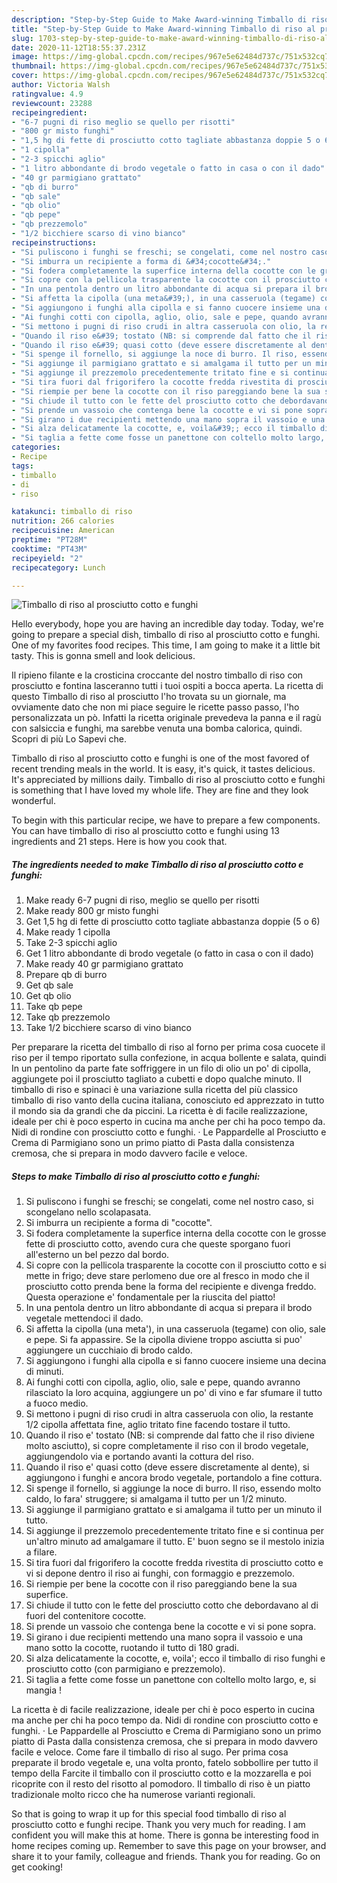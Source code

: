 ```yaml
---
description: "Step-by-Step Guide to Make Award-winning Timballo di riso al prosciutto cotto e funghi"
title: "Step-by-Step Guide to Make Award-winning Timballo di riso al prosciutto cotto e funghi"
slug: 1703-step-by-step-guide-to-make-award-winning-timballo-di-riso-al-prosciutto-cotto-e-funghi
date: 2020-11-12T18:55:37.231Z
image: https://img-global.cpcdn.com/recipes/967e5e62484d737c/751x532cq70/timballo-di-riso-al-prosciutto-cotto-e-funghi-recipe-main-photo.jpg
thumbnail: https://img-global.cpcdn.com/recipes/967e5e62484d737c/751x532cq70/timballo-di-riso-al-prosciutto-cotto-e-funghi-recipe-main-photo.jpg
cover: https://img-global.cpcdn.com/recipes/967e5e62484d737c/751x532cq70/timballo-di-riso-al-prosciutto-cotto-e-funghi-recipe-main-photo.jpg
author: Victoria Walsh
ratingvalue: 4.9
reviewcount: 23288
recipeingredient:
- "6-7 pugni di riso meglio se quello per risotti"
- "800 gr misto funghi"
- "1,5 hg di fette di prosciutto cotto tagliate abbastanza doppie 5 o 6"
- "1 cipolla"
- "2-3 spicchi aglio"
- "1 litro abbondante di brodo vegetale o fatto in casa o con il dado"
- "40 gr parmigiano grattato"
- "qb di burro"
- "qb sale"
- "qb olio"
- "qb pepe"
- "qb prezzemolo"
- "1/2 bicchiere scarso di vino bianco"
recipeinstructions:
- "Si puliscono i funghi se freschi; se congelati, come nel nostro caso, si scongelano nello scolapasata."
- "Si imburra un recipiente a forma di &#34;cocotte&#34;."
- "Si fodera completamente la superfice interna della cocotte con le grosse fette di prosciutto cotto, avendo cura che queste sporgano fuori all&#39;esterno un bel pezzo dal bordo."
- "Si copre con la pellicola trasparente la cocotte con il prosciutto cotto e si mette in frigo; deve stare perlomeno due ore al fresco in modo che il prosciutto cotto prenda bene la forma del recipiente e divenga freddo. Questa operazione e&#39; fondamentale per la riuscita del piatto!"
- "In una pentola dentro un litro abbondante di acqua si prepara il brodo vegetale mettendoci il dado."
- "Si affetta la cipolla (una meta&#39;), in una casseruola (tegame) con olio, sale e pepe. Si fa appassire. Se la cipolla diviene troppo asciutta si puo&#39; aggiungere un cucchiaio di brodo caldo."
- "Si aggiungono i funghi alla cipolla e si fanno cuocere insieme una decina di minuti."
- "Ai funghi cotti con cipolla, aglio, olio, sale e pepe, quando avranno rilasciato la loro acquina, aggiungere un po&#39; di vino e far sfumare il tutto a fuoco medio."
- "Si mettono i pugni di riso crudi in altra casseruola con olio, la restante 1/2 cipolla affettata fine, aglio tritato fine facendo tostare il tutto."
- "Quando il riso e&#39; tostato (NB: si comprende dal fatto che il riso diviene molto asciutto), si copre completamente il riso con il brodo vegetale, aggiungendolo via e portando avanti la cottura del riso."
- "Quando il riso e&#39; quasi cotto (deve essere discretamente al dente), si aggiungono i funghi e ancora brodo vegetale, portandolo a fine cottura."
- "Si spenge il fornello, si aggiunge la noce di burro. Il riso, essendo molto caldo, lo fara&#39; struggere; si amalgama il tutto per un 1/2 minuto."
- "Si aggiunge il parmigiano grattato e si amalgama il tutto per un minuto il tutto."
- "Si aggiunge il prezzemolo precedentemente tritato fine e si continua per un&#39;altro minuto ad amalgamare il tutto. E&#39; buon segno se il mestolo inizia a filare."
- "Si tira fuori dal frigorifero la cocotte fredda rivestita di prosciutto cotto e vi si depone dentro il riso ai funghi, con formaggio e prezzemolo."
- "Si riempie per bene la cocotte con il riso pareggiando bene la sua superfice."
- "Si chiude il tutto con le fette del prosciutto cotto che debordavano al di fuori del contenitore cocotte."
- "Si prende un vassoio che contenga bene la cocotte e vi si pone sopra."
- "Si girano i due recipienti mettendo una mano sopra il vassoio e una mano sotto la cocotte, ruotando il tutto di 180 gradi."
- "Si alza delicatamente la cocotte, e, voila&#39;; ecco il timballo di riso funghi e prosciutto cotto (con parmigiano e prezzemolo)."
- "Si taglia a fette come fosse un panettone con coltello molto largo, e, si mangia !"
categories:
- Recipe
tags:
- timballo
- di
- riso

katakunci: timballo di riso 
nutrition: 266 calories
recipecuisine: American
preptime: "PT28M"
cooktime: "PT43M"
recipeyield: "2"
recipecategory: Lunch

---
```



![Timballo di riso al prosciutto cotto e funghi](https://img-global.cpcdn.com/recipes/967e5e62484d737c/751x532cq70/timballo-di-riso-al-prosciutto-cotto-e-funghi-recipe-main-photo.jpg)

Hello everybody, hope you are having an incredible day today. Today, we're going to prepare a special dish, timballo di riso al prosciutto cotto e funghi. One of my favorites food recipes. This time, I am going to make it a little bit tasty. This is gonna smell and look delicious.

Il ripieno filante e la crosticina croccante del nostro timballo di riso con prosciutto e fontina lasceranno tutti i tuoi ospiti a bocca aperta. La ricetta di questo Timballo di riso al prosciutto l&#39;ho trovata su un giornale, ma ovviamente dato che non mi piace seguire le ricette passo passo, l&#39;ho personalizzata un pò. Infatti la ricetta originale prevedeva la panna e il ragù con salsiccia e funghi, ma sarebbe venuta una bomba calorica, quindi. Scopri di più Lo Sapevi che.

Timballo di riso al prosciutto cotto e funghi is one of the most favored of recent trending meals in the world. It is easy, it's quick, it tastes delicious. It's appreciated by millions daily. Timballo di riso al prosciutto cotto e funghi is something that I have loved my whole life. They are fine and they look wonderful.


To begin with this particular recipe, we have to prepare a few components. You can have timballo di riso al prosciutto cotto e funghi using 13 ingredients and 21 steps. Here is how you cook that.

<!--inarticleads1-->

##### The ingredients needed to make Timballo di riso al prosciutto cotto e funghi:

1. Make ready 6-7 pugni di riso, meglio se quello per risotti
1. Make ready 800 gr misto funghi
1. Get 1,5 hg di fette di prosciutto cotto tagliate abbastanza doppie (5 o 6)
1. Make ready 1 cipolla
1. Take 2-3 spicchi aglio
1. Get 1 litro abbondante di brodo vegetale (o fatto in casa o con il dado)
1. Make ready 40 gr parmigiano grattato
1. Prepare qb di burro
1. Get qb sale
1. Get qb olio
1. Take qb pepe
1. Take qb prezzemolo
1. Take 1/2 bicchiere scarso di vino bianco


Per preparare la ricetta del timballo di riso al forno per prima cosa cuocete il riso per il tempo riportato sulla confezione, in acqua bollente e salata, quindi In un pentolino da parte fate soffriggere in un filo di olio un po&#39; di cipolla, aggiungete poi il prosciutto tagliato a cubetti e dopo qualche minuto. Il timballo di riso e spinaci è una variazione sulla ricetta del più classico timballo di riso vanto della cucina italiana, conosciuto ed apprezzato in tutto il mondo sia da grandi che da piccini. La ricetta è di facile realizzazione, ideale per chi è poco esperto in cucina ma anche per chi ha poco tempo da. Nidi di rondine con prosciutto cotto e funghi. · Le Pappardelle al Prosciutto e Crema di Parmigiano sono un primo piatto di Pasta dalla consistenza cremosa, che si prepara in modo davvero facile e veloce. 

<!--inarticleads2-->

##### Steps to make Timballo di riso al prosciutto cotto e funghi:

1. Si puliscono i funghi se freschi; se congelati, come nel nostro caso, si scongelano nello scolapasata.
1. Si imburra un recipiente a forma di &#34;cocotte&#34;.
1. Si fodera completamente la superfice interna della cocotte con le grosse fette di prosciutto cotto, avendo cura che queste sporgano fuori all&#39;esterno un bel pezzo dal bordo.
1. Si copre con la pellicola trasparente la cocotte con il prosciutto cotto e si mette in frigo; deve stare perlomeno due ore al fresco in modo che il prosciutto cotto prenda bene la forma del recipiente e divenga freddo. Questa operazione e&#39; fondamentale per la riuscita del piatto!
1. In una pentola dentro un litro abbondante di acqua si prepara il brodo vegetale mettendoci il dado.
1. Si affetta la cipolla (una meta&#39;), in una casseruola (tegame) con olio, sale e pepe. Si fa appassire. Se la cipolla diviene troppo asciutta si puo&#39; aggiungere un cucchiaio di brodo caldo.
1. Si aggiungono i funghi alla cipolla e si fanno cuocere insieme una decina di minuti.
1. Ai funghi cotti con cipolla, aglio, olio, sale e pepe, quando avranno rilasciato la loro acquina, aggiungere un po&#39; di vino e far sfumare il tutto a fuoco medio.
1. Si mettono i pugni di riso crudi in altra casseruola con olio, la restante 1/2 cipolla affettata fine, aglio tritato fine facendo tostare il tutto.
1. Quando il riso e&#39; tostato (NB: si comprende dal fatto che il riso diviene molto asciutto), si copre completamente il riso con il brodo vegetale, aggiungendolo via e portando avanti la cottura del riso.
1. Quando il riso e&#39; quasi cotto (deve essere discretamente al dente), si aggiungono i funghi e ancora brodo vegetale, portandolo a fine cottura.
1. Si spenge il fornello, si aggiunge la noce di burro. Il riso, essendo molto caldo, lo fara&#39; struggere; si amalgama il tutto per un 1/2 minuto.
1. Si aggiunge il parmigiano grattato e si amalgama il tutto per un minuto il tutto.
1. Si aggiunge il prezzemolo precedentemente tritato fine e si continua per un&#39;altro minuto ad amalgamare il tutto. E&#39; buon segno se il mestolo inizia a filare.
1. Si tira fuori dal frigorifero la cocotte fredda rivestita di prosciutto cotto e vi si depone dentro il riso ai funghi, con formaggio e prezzemolo.
1. Si riempie per bene la cocotte con il riso pareggiando bene la sua superfice.
1. Si chiude il tutto con le fette del prosciutto cotto che debordavano al di fuori del contenitore cocotte.
1. Si prende un vassoio che contenga bene la cocotte e vi si pone sopra.
1. Si girano i due recipienti mettendo una mano sopra il vassoio e una mano sotto la cocotte, ruotando il tutto di 180 gradi.
1. Si alza delicatamente la cocotte, e, voila&#39;; ecco il timballo di riso funghi e prosciutto cotto (con parmigiano e prezzemolo).
1. Si taglia a fette come fosse un panettone con coltello molto largo, e, si mangia !


La ricetta è di facile realizzazione, ideale per chi è poco esperto in cucina ma anche per chi ha poco tempo da. Nidi di rondine con prosciutto cotto e funghi. · Le Pappardelle al Prosciutto e Crema di Parmigiano sono un primo piatto di Pasta dalla consistenza cremosa, che si prepara in modo davvero facile e veloce. Come fare il timballo di riso al sugo. Per prima cosa preparate il brodo vegetale e, una volta pronto, fatelo sobbollire per tutto il tempo della Farcite il timballo con il prosciutto cotto e la mozzarella e poi ricoprite con il resto del risotto al pomodoro. Il timballo di riso è un piatto tradizionale molto ricco che ha numerose varianti regionali. 

So that is going to wrap it up for this special food timballo di riso al prosciutto cotto e funghi recipe. Thank you very much for reading. I am confident you will make this at home. There is gonna be interesting food in home recipes coming up. Remember to save this page on your browser, and share it to your family, colleague and friends. Thank you for reading. Go on get cooking!
